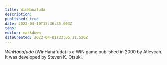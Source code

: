 ```yaml
---
title: WinHanafuda
description: 
published: true
date: 2022-04-10T15:36:35.003Z
tags: 
editor: markdown
dateCreated: 2022-04-01T23:05:11.520Z
---
```


_WinHanafuda_ (<span lang='ja'>WinHanafuda</span>) is a WIN game published in 2000 by Atlevcah.
It was developed by Steven K. Otsuki.
